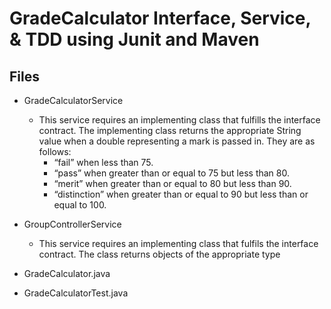 # GradeCalculator Interface, Service, & TDD using Junit and Maven

## Files
* GradeCalculatorService
    * This service requires an implementing class that fulfills the interface contract. The implementing class returns the appropriate String value when a double representing a mark is passed in. They are as follows:
        * “fail” when less than 75.
        * “pass” when greater than or equal to 75 but less than 80.
        * “merit” when greater than or equal to 80 but less than 90.
        * “distinction” when greater than or equal to 90 but less than or equal to 100.
* GroupControllerService
    * This service requires an implementing class that fulfils the interface contract. The class returns objects of the appropriate type

* GradeCalculator.java
* GradeCalculatorTest.java

